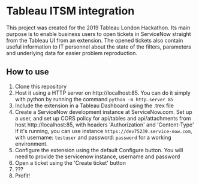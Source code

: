# Tableau ITSM integration
This project was created for the 2019 Tableau London Hackathon. Its main purpose is to enable business users to open tickets in ServiceNow straight from the Tableau UI from an extension. The opened tickets also contain useful information to IT personnel about the state of the filters, parameters and underlying data for easier problem reproduction.

## How to use
1. Clone this repository
2. Host it using a HTTP server on http://localhost:85. You can do it simply with python by running the command ``python -m http.server 85``
3. Include the extension in a Tableau Dashboard using the .trex file
4. Create a ServiceNow development instance at ServiceNow.com. Set up a user, and set up CORS policy for api/tables and api/attachments from host http://localhost:85, with headers 'Authorization' and 'Content-Type' 
If it's running, you can use instance ``https://dev75239.service-now.com``, with username: ``testuser`` and password: ``password`` for a working environment.
5. Configure the extension using the default Configure button. You will need to provide the servicenow instance, username and password
6. Open a ticket using the 'Create ticket' button
7. ???
8. Profit!